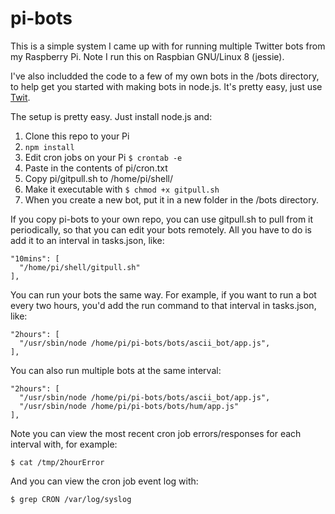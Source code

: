# pi-bots

This is a simple system I came up with for running multiple Twitter bots from my Raspberry Pi. Note I run this on Raspbian GNU/Linux 8 (jessie).

I've also includded the code to a few of my own bots in the /bots directory, to help get you started with making bots in node.js. It's pretty easy, just use [Twit](https://github.com/ttezel/twit).

The setup is pretty easy. Just install node.js and:

1. Clone this repo to your Pi
2. `npm install`
3. Edit cron jobs on your Pi
`$ crontab -e`
4. Paste in the contents of pi/cron.txt
5. Copy pi/gitpull.sh to /home/pi/shell/
6. Make it executable with `$ chmod +x gitpull.sh`
7. When you create a new bot, put it in a new folder in the /bots directory.

If you copy pi-bots to your own repo, you can use gitpull.sh to pull from it periodically, so that you can edit your bots remotely. All you have to do is add it to an interval in tasks.json, like:

```
"10mins": [
  "/home/pi/shell/gitpull.sh"
],
```

You can run your bots the same way. For example, if you want to run a bot every two hours, you'd add the run command to that interval in tasks.json, like:

```
"2hours": [
  "/usr/sbin/node /home/pi/pi-bots/bots/ascii_bot/app.js",
],
 ```
You can also run multiple bots at the same interval:

```
"2hours": [
  "/usr/sbin/node /home/pi/pi-bots/bots/ascii_bot/app.js",
  "/usr/sbin/node /home/pi/pi-bots/bots/hum/app.js"
],
 ```
Note you can view the most recent cron job errors/responses for each interval with, for example:

`$ cat /tmp/2hourError`

And you can view the cron job event log with:

`$ grep CRON /var/log/syslog`
